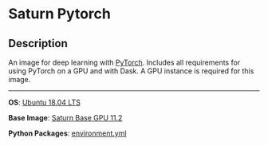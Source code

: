 # Saturn Pytorch

## Description
An image for deep learning with [PyTorch](https://pytorch.org/). Includes all requirements for using PyTorch on a GPU and with Dask. A GPU instance is required for this image.
<hr>

**OS**: [Ubuntu 18.04 LTS](https://releases.ubuntu.com/18.04/)

**Base Image**: [Saturn Base GPU 11.2](../saturnbase-gpu-11.2/README.md)

**Python Packages**: [environment.yml](environment.yml)